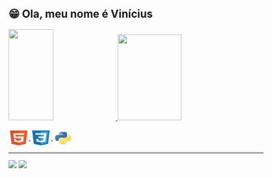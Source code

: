 ## 😁 Ola, meu nome é Vinícius
<div>
  <a href="https://github.com/viniciusaraujoramos">
  <img width="42%" height="180em" src="https://github-readme-stats.vercel.app/api?username=viniciusaraujoramos&show_icons=true&theme=black">
    <img width="50%" height="170em" src="https://github-readme-stats.vercel.app/api/top-langs/?username=viniciusaraujoramos&layout=compact">
</div>
<div style="display: inline_block"><br>
  <img align="center" alt="Rafa-HTML" height="30" width="40" src="https://raw.githubusercontent.com/devicons/devicon/master/icons/html5/html5-original.svg">
  <img align="center" alt="Rafa-CSS" height="30" width="40" src="https://raw.githubusercontent.com/devicons/devicon/master/icons/css3/css3-original.svg">
  <img align="center" alt="Rafa-Python" height="30" width="40" src="https://raw.githubusercontent.com/devicons/devicon/master/icons/python/python-original.svg">
</div>

--------------------

<div> 
  <a href="https://www.instagram.com/ramosvini_/" target="_blank"><img src="https://img.shields.io/badge/-Instagram-%23E4405F?style=for-the-badge&logo=instagram&logoColor=white" target="_blank"></a>
  <a href="https://discord.gg/" target="_blank"><img src="https://img.shields.io/badge/Gmail-D14836?style=for-the-badge&logo=gmail&logoColor=white" target="_blank"></a> 
    
</div>
</div>&nbsp;&nbsp;
 

  
  
